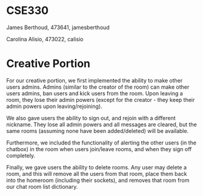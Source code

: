 # CSE330
James Berthoud, 473641, jamesberthoud

Carolina Alisio, 473022, calisio

# Creative Portion
For our creative portion, we first implemented the ability to make other users admins.  Admins (similar to the creator of the room) can make other users admins, ban users and kick users from the room.  Upon leaving a room, they lose their admin powers (except for the creator - they keep their admin powers upon leaving/rejoining).

We also gave users the ability to sign out, and rejoin with a different nickname.  They lose all admin powers and all messages are cleared, but the same rooms (assuming none have been added/deleted) will be available.

Furthermore, we included the functionality of alerting the other users (in the chatbox) in the room when users join/leave  rooms, and when they sign off completely. 

Finally, we gave users the ability to delete rooms. Any user may delete a room, and this will remove all the users from that room, place them back into the homeroom (including their sockets), and removes that room from our chat room list dictionary.
